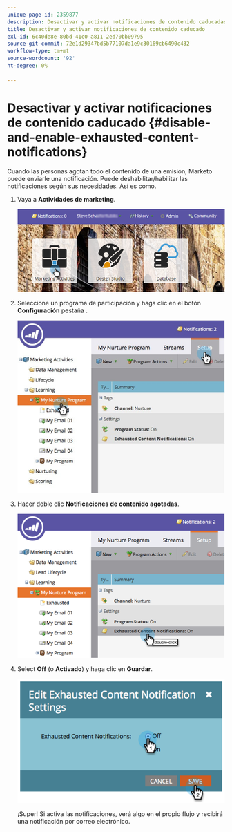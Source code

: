 ```yaml
---
unique-page-id: 2359877
description: Desactivar y activar notificaciones de contenido caducadas - Documentos de Marketo - Documentación del producto
title: Desactivar y activar notificaciones de contenido caducado
exl-id: 6c40de8e-80bd-41c0-a811-2ed70bb09795
source-git-commit: 72e1d29347bd5b77107da1e9c30169cb6490c432
workflow-type: tm+mt
source-wordcount: '92'
ht-degree: 0%

---
```


# Desactivar y activar notificaciones de contenido caducado {#disable-and-enable-exhausted-content-notifications}

Cuando las personas agotan todo el contenido de una emisión, Marketo puede enviarle una notificación. Puede deshabilitar/habilitar las notificaciones según sus necesidades. Así es como.

1. Vaya a **Actividades de marketing**.

   ![](assets/login-marketing-activities-1.png)

1. Seleccione un programa de participación y haga clic en el botón **Configuración** pestaña .

   ![](assets/setuptab.jpg)

1. Hacer doble clic **Notificaciones de contenido agotadas**.

   ![](assets/image2014-9-15-17-3a28-3a11.png)

1. Select **Off** (o **Activado**) y haga clic en **Guardar**.

   ![](assets/image2014-9-15-17-3a28-3a15.png)

   ¡Super! Si activa las notificaciones, verá algo en el propio flujo y recibirá una notificación por correo electrónico.
